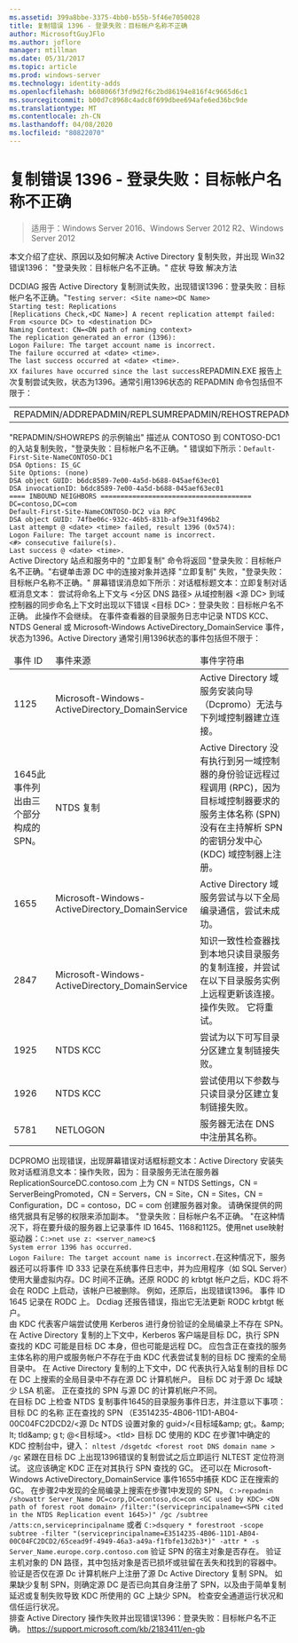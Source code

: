 ```yaml
---
ms.assetid: 399a8bbe-3375-4bb0-b55b-5f46e7050028
title: 复制错误 1396 - 登录失败：目标帐户名称不正确
author: MicrosoftGuyJFlo
ms.author: joflore
manager: mtillman
ms.date: 05/31/2017
ms.topic: article
ms.prod: windows-server
ms.technology: identity-adds
ms.openlocfilehash: b608066f3fd9d2f6c2bd86194e816f4c9665d6c1
ms.sourcegitcommit: b00d7c8968c4adc8f699dbee694afe6ed36bc9de
ms.translationtype: MT
ms.contentlocale: zh-CN
ms.lasthandoff: 04/08/2020
ms.locfileid: "80822070"
---
```

# <a name="replication-error-1396-logon-failure-the-target-account-name-is-incorrect"></a>复制错误 1396 - 登录失败：目标帐户名称不正确

>适用于：Windows Server 2016、Windows Server 2012 R2、Windows Server 2012


<developerConceptualDocument xmlns="https://ddue.schemas.microsoft.com/authoring/2003/5" xmlns:xlink="https://www.w3.org/1999/xlink" xmlns:xsi="https://www.w3.org/2001/XMLSchema-instance" xsi:schemaLocation="https://ddue.schemas.microsoft.com/authoring/2003/5 http://clixdevr3.blob.core.windows.net/ddueschema/developer.xsd"> <introduction>
    <para>本文介绍了症状、原因以及如何解决 Active Directory 复制失败，并出现 Win32 错误1396： &quot;登录失败：目标帐户名不正确。&quot; </para>
    <list class="bullet"> <listItem>
        <para>
          <link xlink:href="d3a01966-74c9-4c49-ba11-354b9acf7519#BKMK_Symptoms">症状</link>
        </para>
      </listItem> <listItem>
        <para>
          <link xlink:href="d3a01966-74c9-4c49-ba11-354b9acf7519#BKMK_Causes">导致</link>
        </para>
      </listItem> <listItem>
        <para>
          <link xlink:href="d3a01966-74c9-4c49-ba11-354b9acf7519#BKMK_Resolutions">解决方法</link>
        </para>
      </listItem>
    </list>
  </introduction>
  <section address="BKMK_Symptoms">
    <title>症状</title>
    <content>
      <para />
      <list class="ordered">
<listItem><para>DCDIAG 报告 Active Directory 复制测试失败，出现错误1396：登录失败：目标帐户名不正确。&quot;</para><code>Testing server: &lt;Site name&gt;&lt;DC Name&gt;
Starting test: Replications
[Replications Check,&lt;DC Name&gt;] A recent replication attempt failed:
From &lt;source DC&gt; to &lt;destination DC&gt;
Naming Context: CN=&lt;DN path of naming context&gt;
<codeFeaturedElement>The replication generated an error (1396):
Logon Failure: The target account name is incorrect.</codeFeaturedElement>
The failure occurred at &lt;date&gt; &lt;time&gt;.
The last success occurred at &lt;date&gt; &lt;time&gt;.
XX failures have occurred since the last success</code></listItem><listItem><para>REPADMIN.EXE 报告上次复制尝试失败，状态为1396。</para><para>通常引用1396状态的 REPADMIN 命令包括但不限于：</para><table xmlns:caps="https://schemas.microsoft.com/build/caps/2013/11"><tbody><tr><TD><list class="bullet"><listItem><para>REPADMIN/ADD</para></listItem><listItem><para>REPADMIN/REPLSUM</para></listItem><listItem><para>REPADMIN/REHOST</para></listItem><listItem><para>REPADMIN/SHOWVECTOR/LATENCY</para></listItem></list></TD><TD><list class="bullet"><listItem><para>REPADMIN/SHOWREPS</para></listItem><listItem><para>REPADMIN/SHOWREPL</para></listItem><listItem><para>REPADMIN/SYNCALL</para></listItem></list></TD></tr></tbody></table><para>&quot;REPADMIN/SHOWREPS 的示例输出&quot; 描述从 CONTOSO 到 CONTOSO-DC1 的入站复制失败，&quot;登录失败：目标帐户名不正确。&quot; 错误如下所示：</para><code>Default-First-Site-NameCONTOSO-DC1
DSA Options: IS_GC 
Site Options: (none)
DSA object GUID: b6dc8589-7e00-4a5d-b688-045aef63ec01
DSA invocationID: b6dc8589-7e00-4a5d-b688-045aef63ec01
==== INBOUND NEIGHBORS ======================================
DC=contoso,DC=com
Default-First-Site-NameCONTOSO-DC2 via RPC
DSA object GUID: 74fbe06c-932c-46b5-831b-af9e31f496b2
Last attempt @ &lt;date&gt; &lt;time&gt; failed, <codeFeaturedElement>result 1396 (0x574):
Logon Failure: The target account name is incorrect.</codeFeaturedElement>
&lt;#&gt; consecutive failure(s).
Last success @ &lt;date&gt; &lt;time&gt;.
</code></listItem><listItem><para>Active Directory 站点和服务中的 "<ui>立即复制</ui>" 命令将返回 &quot;登录失败：目标帐户名不正确。&quot;</para><para>右键单击源 DC 中的连接对象并选择 "<ui>立即复制</ui>" 失败，&quot;登录失败：目标帐户名称不正确。&quot; 屏幕错误消息如下所示：</para><para>对话框标题文本：</para><para>立即复制</para><para>对话框消息文本： </para><para>尝试将命名上下文与 &lt;分区 DNS 路径&gt; 从域控制器 &lt;源 DC&gt; 到域控制器的同步命名上下文时出现以下错误 &lt;目标 DC&gt;：登录失败：目标帐户名不正确。 此操作不会继续。 </para></listItem><listItem><para>在事件查看器的目录服务日志中记录 NTDS KCC、NTDS General 或 Microsoft-Windows ActiveDirectory_DomainService 事件，状态为1396。</para><para>Active Directory 通常引用1396状态的事件包括但不限于：</para><table xmlns:caps="https://schemas.microsoft.com/build/caps/2013/11"><thead><tr><TD><para>事件 ID</para></TD><TD><para>事件来源</para></TD><TD><para>事件字符串</para></TD></tr></thead><tbody><tr><TD><para>1125</para></TD><TD><para>Microsoft-Windows-ActiveDirectory_DomainService</para></TD><TD><para>Active Directory 域服务安装向导（Dcpromo）无法与下列域控制器建立连接。</para></TD></tr><tr><TD><para>1645</para><para>此事件列出由三个部分构成的 SPN。</para></TD><TD><para>NTDS 复制</para></TD><TD><para>Active Directory 没有执行到另一域控制器的身份验证远程过程调用 (RPC)，因为目标域控制器要求的服务主体名称 (SPN) 没有在主持解析 SPN 的密钥分发中心 (KDC) 域控制器上注册。</para></TD></tr><tr><TD><para>1655</para></TD><TD><para>Microsoft-Windows-ActiveDirectory_DomainService</para></TD><TD><para>Active Directory 域服务尝试与以下全局编录通信，尝试未成功。</para></TD></tr><tr><TD><para>2847</para></TD><TD><para>Microsoft-Windows-ActiveDirectory_DomainService</para></TD><TD><para>知识一致性检查器找到本地只读目录服务的复制连接，并尝试在以下目录服务实例上远程更新该连接。 操作失败。 它将重试。</para></TD></tr><tr><TD><para>1925</para></TD><TD><para>NTDS KCC</para></TD><TD><para>尝试为以下可写目录分区建立复制链接失败。</para></TD></tr><tr><TD><para>1926</para></TD><TD><para>NTDS KCC</para></TD><TD><para>尝试使用以下参数与只读目录分区建立复制链接失败。</para></TD></tr><tr><TD><para>5781</para></TD><TD><para>NETLOGON</para></TD><TD><para> 服务器无法在 DNS 中注册其名称。</para></TD></tr></tbody></table></listItem><listItem><para>DCPROMO 出现错误，出现屏幕错误</para><para>对话框标题文本：</para><para>Active Directory 安装失败</para><para>对话框消息文本：</para><para>操作失败，因为：目录服务无法在服务器 ReplicationSourceDC.contoso.com 上为 CN = NTDS Settings，CN = ServerBeingPromoted，CN = Servers，CN = Site，CN = Sites，CN = Configuration，DC = contoso，DC = com 创建服务器对象。 </para><para>请确保提供的网络凭据具有足够的权限来添加副本。 </para><para>
&quot;登录失败：目标帐户名不正确。 &quot;</para><para>在这种情况下，将在要升级的服务器上记录事件 ID 1645、1168和1125。</para></listItem><listItem><para>使用<embeddedLabel>net use</embeddedLabel>映射驱动器：</para><code>C:&gt;net use z: &lt;server_name&gt;c$
System error 1396 has occurred.
Logon Failure: The target account name is incorrect.</code><para>在这种情况下，服务器还可以将事件 ID 333 记录在系统事件日志中，并为应用程序（如 SQL Server）使用大量虚拟内存。</para></listItem><listItem><para>DC 时间不正确。</para></listItem><listItem><para>还原 RODC 的 krbtgt 帐户之后，KDC 将不会在 RODC 上启动，该帐户已被删除。 例如，还原后，出现错误1396。 </para><para>
事件 ID 1645 记录在 RODC 上。 </para><para>
Dcdiag 还报告错误，指出它无法更新 RODC krbtgt 帐户。 </para></listItem>
</list>
    </content>
  </section>
  <section address="BKMK_Causes">
    <title>导致</title>
    <content>
      <para />
      <list class="ordered">
        <listItem>
          <para>由 KDC 代表客户端尝试使用 Kerberos 进行身份验证的全局编录上不存在 SPN。</para>
          <para>在 Active Directory 复制的上下文中，Kerberos 客户端是目标 DC，执行 SPN 查找的 KDC 可能是目标 DC 本身，但也可能是远程 DC。</para>
        </listItem>
        <listItem>
          <para>应包含正在查找的服务主体名称的用户或服务帐户不存在于由 KDC 代表尝试复制的目标 DC 搜索的全局目录中。</para>
          <para>在 Active Directory 复制的上下文中，DC 代表执行入站复制的目标 DC 在 DC 上搜索的全局目录中不存在源 DC 计算机帐户。</para>
        </listItem>
        <listItem>
          <para>目标 DC 对于源 Dc 域缺少 LSA 机密。</para>
        </listItem>
        <listItem>
          <para>正在查找的 SPN 与源 DC 的计算机帐户不同。</para>
        </listItem>
      </list>
    </content>
  </section>
  <section address="BKMK_Resolutions">
    <title>解决方法</title>
    <content>
      <list class="ordered">
        <listItem>
          <para>在目标 DC 上检查 NTDS 复制事件1645的目录服务事件日志，并注意以下事项：</para>
          <para>目标 DC 的名称</para>
          <para>正在查找的 SPN （E3514235-4B06-11D1-AB04-00C04FC2DCD2/&lt;源 Dc NTDS 设置对象的 guid&gt;/&lt;目标域&amp;amp; gt;。&amp;amp; lt; tld&amp;amp; g t; @&lt;目标域&gt;。&lt;tld&gt;</para>
          <para>目标 DC 使用的 KDC</para>
        </listItem>
        <listItem>
          <para>在步骤1中确定的 KDC 控制台中，键入： </para>
          <code>nltest /dsgetdc &lt;forest root DNS domain name &gt; /gc</code>
          <para>紧跟在目标 DC 上出现1396错误的复制尝试之后立即运行 NLTEST 定位符测试。 </para>
          <para>这应该确定 KDC 正在对其执行 SPN 查找的 GC。 </para>
          <para>还可以在 Microsoft-Windows ActiveDirectory_DomainService 事件1655中捕获 KDC 正在搜索的 GC。</para>
        </listItem>
        <listItem>
          <para>在步骤2中发现的全局编录上搜索在步骤1中发现的 SPN。</para>
          <code>C:&gt;repadmin /showattr Server_Name DC=corp,DC=contoso,dc=com &lt;GC used by KDC&gt; &lt;DN path of forest root domain&gt; /filter:&quot;(serviceprincipalname=&lt;SPN cited in the NTDS Replication event 1645&gt;)&quot; /gc /subtree /atts:cn,serviceprincipalname</code>
          <para>或者</para>
          <code>C:&gt;dsquery * forestroot -scope subtree -filter &quot;(serviceprincipalname=E3514235-4B06-11D1-AB04-00C04FC2DCD2/65cead9f-4949-46a3-a49a-f1fbfe13d2b3*)&quot; -attr * -s Server_Name.europe.corp.contoso.com</code>
          <para>验证 SPN 的宿主对象是否存在。</para>
          <para>验证主机对象的 DN 路径，其中包括对象是否已损坏或驻留在丢失和找到的容器中。</para>
          <para>验证是否仅在源 Dc 计算机帐户上注册了源 Dc Active Directory 复制 SPN。</para>
          <para>如果缺少复制 SPN，则确定源 DC 是否已向其自身注册了 SPN，以及由于简单复制延迟或复制失败导致 KDC 所使用的 GC 上缺少 SPN。</para>
        </listItem>
        <listItem>
          <para>检查安全通道运行状况和信任运行状况。</para>
        </listItem>
      </list>
    </content>
  </section>
  <relatedTopics>
    <externalLink>
      <linkText>排查 Active Directory 操作失败并出现错误1396：登录失败：目标帐户名不正确。</linkText>
      <linkUri><a href="https://support.microsoft.com/kb/2183411/en-gb" data-raw-source="https://support.microsoft.com/kb/2183411/en-gb">https://support.microsoft.com/kb/2183411/en-gb</a></linkUri> 
    </externalLink>
  </relatedTopics>
</developerConceptualDocument>


